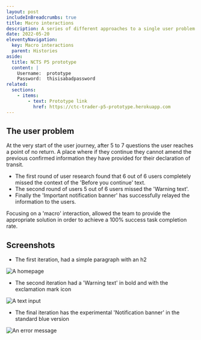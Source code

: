 ```yaml
---
layout: post
includeInBreadcrumbs: true
title: Macro interactions
description: A series of different approaches to a single user problem
date: 2022-05-20
eleventyNavigation:
  key: Macro interactions
  parent: Histories
aside:
  title: NCTS P5 prototype
  content: |
    Username:  prototype
    Password:  thisisabadpassword
related:
  sections:
    - items:
        - text: Prototype link
          href: https://ctc-trader-p5-prototype.herokuapp.com
---
```


## The user problem

At the very start of the user journey, after 5 to 7 questions the user reaches a point of no return. A place where if they continue they cannot amend the previous confirmed information they have provided for their declaration of transit.

- The first round of user research found that 6 out of 6 users completely missed the context of the 'Before you continue' text.
- The second round of users 5 out of 6 users missed the 'Warning text'.
- Finally the 'Important notification banner' has successfully relayed the information to the users.

Focusing on a 'macro' interaction, allowed the team to provide the appropriate solution in order to achieve a 100% success task completion rate.

## Screenshots

- The first iteration, had a simple paragraph with an h2

![A homepage](/assets/pre-task-list/cya-paragraph.png "The first iteration")
<br>

- The second iteration had a 'Warning text' in bold and with the exclamation mark icon

![A text input](/assets/pre-task-list/cya-warning.png "The second iteration")
<br>

- The final iteration has the experimental 'Notification banner' in the standard blue version

![An error message](/assets/pre-task-list/cya-important.png "The last iteration")
<br>
